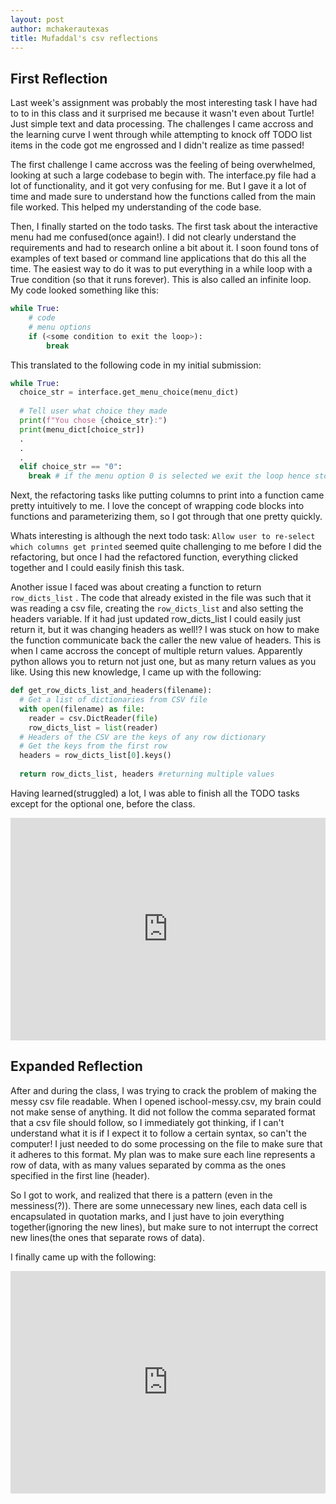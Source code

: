 ```yaml
---
layout: post
author: mchakerautexas
title: Mufaddal's csv reflections
---
```


## First Reflection
Last week's assignment was probably the most interesting task I have had to to in this class and it surprised me because it wasn't even about Turtle! Just simple text and data processing. The challenges I came accross and the learning curve I went through while attempting to knock off TODO list items in the code got me engrossed and I didn't realize as time passed!

The first challenge I came accross was the feeling of being overwhelmed, looking at such a large codebase to begin with. The interface.py file had a lot of functionality, and it got very confusing for me. But I gave it a lot of time and made sure to understand how the functions called from the main file worked. This helped my understanding of the code base.

Then, I finally started on the todo tasks. The first task about the interactive menu had me confused(once again!). I did not clearly understand the requirements and had to research online a bit about it. I soon found tons of examples of text based or command line applications that do this all the time. The easiest way to do it was to put everything in a while loop with a True condition (so that it runs forever). This is also called an infinite loop. My code looked something like this:
```python
while True:
	# code
	# menu options
	if (<some condition to exit the loop>):
		break
```

This translated to the following code in my initial submission:
```python
while True:
  choice_str = interface.get_menu_choice(menu_dict)
  
  # Tell user what choice they made
  print(f"You chose {choice_str}:")
  print(menu_dict[choice_str])
  .
  .
  .
  elif choice_str == "0":
    break # if the menu option 0 is selected we exit the loop hence stopping the application.
```

Next, the refactoring tasks like putting columns to print into a function came pretty intuitively to me. I love the concept of wrapping code blocks into functions and parameterizing them, so I got through that one pretty quickly.

Whats interesting is although the next todo task: `Allow user to re-select which columns get printed` seemed quite challenging to me before I did the refactoring, but once I had the refactored function, everything clicked together and I could easily finish this task.

Another issue I faced was about creating a function to return `row_dicts_list` . The code that already existed in the file was such that it was reading a csv file, creating the `row_dicts_list` and also setting the headers variable. If it had just updated row_dicts_list I could easily just return it, but it was changing headers as well!? I was stuck on how to make the function communicate back the caller the new value of headers. This is when I came accross the concept of multiple return values. Apparently python allows you to return not just one, but as many return values as you like. Using this new knowledge, I came up with the following:

```python
def get_row_dicts_list_and_headers(filename):
  # Get a list of dictionaries from CSV file
  with open(filename) as file:
    reader = csv.DictReader(file)
    row_dicts_list = list(reader)
  # Headers of the CSV are the keys of any row dictionary
  # Get the keys from the first row
  headers = row_dicts_list[0].keys()
  
  return row_dicts_list, headers #returning multiple values
```
Having learned(struggled) a lot, I was able to finish all the TODO tasks except for the optional one, before the class.

<iframe src="https://trinket.io/embed/python3/30a73e3c33" width="100%" height="356" frameborder="0" marginwidth="0" marginheight="0" allowfullscreen></iframe>

## Expanded Reflection
After and during the class, I was trying to crack the problem of making the messy csv file readable. When I opened ischool-messy.csv, my brain could not make sense of anything. It did not follow the comma separated format that a csv file should follow, so I immediately got thinking, if I can't understand what it is if I expect it to follow a certain syntax, so can't the computer! I just needed to do some processing on the file to make sure that it adheres to this format. My plan was to make sure each line represents a row of data, with as many values separated by comma as the ones specified in the first line (header).

So I got to work, and realized that there is a pattern (even in the messiness(?)). There are some unnecessary new lines, each data cell is encapsulated in quotation marks, and I just have to join everything together(ignoring the new lines), but make sure to not interrupt the correct new lines(the ones that separate rows of data). 

I finally came up with the following:

<iframe src="https://trinket.io/embed/python3/e0e2c97927" width="100%" height="356" frameborder="0" marginwidth="0" marginheight="0" allowfullscreen></iframe>
